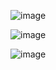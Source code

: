 ![image](https://github.com/U1114171009/U1114171009/assets/164977377/a8a24a5c-1d15-4949-822e-4820940fbbea)

![image](https://github.com/U1114171009/U1114171009/assets/164977377/13685f92-3d83-4964-b880-c06e4a63a722)

![image](https://github.com/U1114171009/U1114171009/assets/164977377/52336977-7b59-4ea9-a229-c3bbe139144b)
